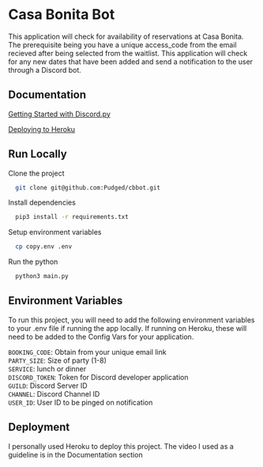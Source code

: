 
# Casa Bonita Bot

This application will check for availability of reservations at Casa Bonita. The prerequisite being you have a unique access_code from the email recieved after being selected from the waitlist. This application will check for any new dates that have been added and send a notification to the user through a Discord bot.



## Documentation

[Getting Started with Discord.py](https://discordpy.readthedocs.io/en/stable)

[Deploying to Heroku](https://www.youtube.com/watch?v=TxYGJyuEXPk)

## Run Locally

Clone the project

```bash
  git clone git@github.com:Pudged/cbbot.git
```

Install dependencies

```bash
  pip3 install -r requirements.txt
```

Setup environment variables
```bash
  cp copy.env .env
```

Run the python

```bash
  python3 main.py
```


## Environment Variables

To run this project, you will need to add the following environment variables to your .env file if running the app locally. If running on Heroku, these will need to be added to the Config Vars for your application.

`BOOKING_CODE`: Obtain from your unique email link \
`PARTY_SIZE`: Size of party (1-8)\
`SERVICE`: lunch or dinner\
`DISCORD_TOKEN`:  Token for Discord developer application\
`GUILD`: Discord Server ID\
`CHANNEL`: Discord Channel ID\
`USER_ID`: User ID to be pinged on notification


## Deployment
I personally used Heroku to deploy this project. The video I used as a guideline is in the Documentation section

